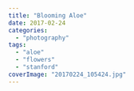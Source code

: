 ```yaml
---
title: "Blooming Aloe"
date: 2017-02-24
categories: 
  - "photography"
tags: 
  - "aloe"
  - "flowers"
  - "stanford"
coverImage: "20170224_105424.jpg"
---
```



